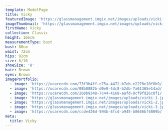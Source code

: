 ```yaml
---
template: ModelPage
title: Vicky
featuredImage: 'https://glassmanagement.imgix.net/images/uploads/vicki-3.jpeg'
imageThumbnail: 'https://glassmanagement.imgix.net/images/uploads/vicki-1.jpg'
firstName: Vicky
collection: Classic
height: 166cm
measurementType: bust
bust: 86cm
waist: 72cm
hips: 92cm
size: 8/10
shoeSize: '8'
hair: Brown
eyes: Brown
imagePortfolio:
  - image: 'https://ucarecdn.com/73f3b4ff-c75a-4472-b7eb-e2270e10f8b9/'
  - image: 'https://ucarecdn.com/08b8882b-d0e8-4dc8-b2db-7a61365e14ad/'
  - image: 'https://ucarecdn.com/260b9348-7c44-4168-aafd-0cf9fd26c0f1/'
  - image: 'https://glassmanagement.imgix.net/images/uploads/vicki-1.jpg'
  - image: 'https://glassmanagement.imgix.net/images/uploads/vicki-2.jpg'
  - image: 'https://glassmanagement.imgix.net/images/uploads/vicki-3.jpeg'
  - image: 'https://ucarecdn.com/ccde426d-594b-4fcd-a945-b8646bf4809b/'
meta:
  title: Vicky
---
```



